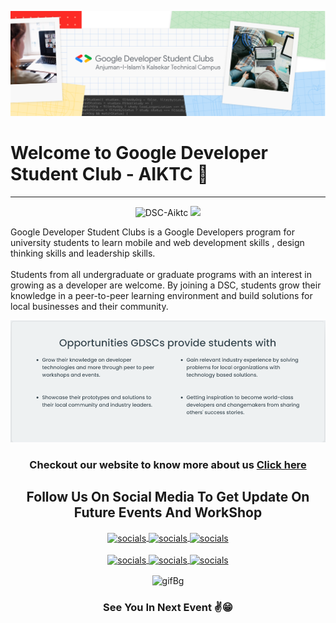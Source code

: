 <img src="https://github.com/DSC-Aiktc/DSC-Aiktc/blob/main/Artboard%2031.png" alt="bg" ><br>
# Welcome to Google Developer Student Club - AIKTC 👋
<hr>
<p align="center"> 
  <img src="https://komarev.com/ghpvc/?username=DSC-Aiktc&label=Profile%20views&color=0e75b6&style=flat" alt="DSC-Aiktc" /> 
  <img src="https://img.shields.io/github/followers/DSC-Aiktc?label=Follow&style=social)](https://github.com/DSC-Aiktc">
</p> 

<p>
  Google Developer Student Clubs is a Google Developers program for university students to learn mobile and web development skills , design thinking skills and leadership skills.
  <br><br>Students from all undergraduate or graduate programs with an interest in growing as a developer are welcome. By joining a DSC, students grow their knowledge in a peer-to-peer    learning environment and build solutions for local businesses and their community.
</p>

<img src="https://github.com/DSC-Aiktc/DSC-Aiktc/blob/main/opportunity.png" alt="opportunit">

<h3 align="center">Checkout our website to know more about us <a href="https://gdscaiktc.netlify.app/">Click here</a></h3>

<h2 align="center">Follow Us On Social Media To Get Update On Future Events And WorkShop </h2>
<p align="center">
  <a href="https://www.linkedin.com/in/dsc-aiktc/" target="blank">
    <img align="center" src="https://img.shields.io/badge/LinkedIn-0077B5?style=for-the-badge&logo=linkedin&logoColor=white" alt="socials"/>
  </a> 
   <a href="https://www.youtube.com/channel/UCv0_S3AGWC8Okl3F8LfCEvw" target="blank">
    <img align="center" src="https://img.shields.io/badge/YouTube-FF0000?style=for-the-badge&logo=youtube&logoColor=white" alt="socials"/>
  </a>
  <a href="mailto:dscaiktc@gmail.com" target="blank">
    <img align="center" src="https://img.shields.io/badge/dscaiktc@gmail.com-D14836?style=for-the-badge&logo=gmail&logoColor=white" alt="socials"/>
  </a> 
   <br/><br/>
  <a href="https://www.instagram.com/gdscaiktc/" target="blank">
    <img align="center" src="https://img.shields.io/badge/Instagram-E4405F?style=for-the-badge&logo=instagram&logoColor=white" alt="socials"/>
  </a> 
  <a href="https://twitter.com/gdsc_aiktc" target="blank">
    <img align="center" src="https://img.shields.io/badge/Twitter-1DA1F2?style=for-the-badge&logo=twitter&logoColor=white" alt="socials"/>
  </a>
  <a href="https://discord.com/invite/XTguXrKWU9" target="blank">
    <img align="center" src="https://img.shields.io/badge/Discord-7289DA?style=for-the-badge&logo=discord&logoColor=white" alt="socials"/>
  </a> 
 
</p>
<p align="center">
<img align="center" width="50%" src="https://gdscaiktc.netlify.app/img/assets/bg.gif" alt="gifBg">
</p>
<h3 align="center">See You In Next Event ✌😁</h3>
